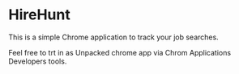 # HireHunt

This is a simple Chrome application to track your job searches.

Feel free to trt in as Unpacked chrome app via Chrom Applications Developers tools.


